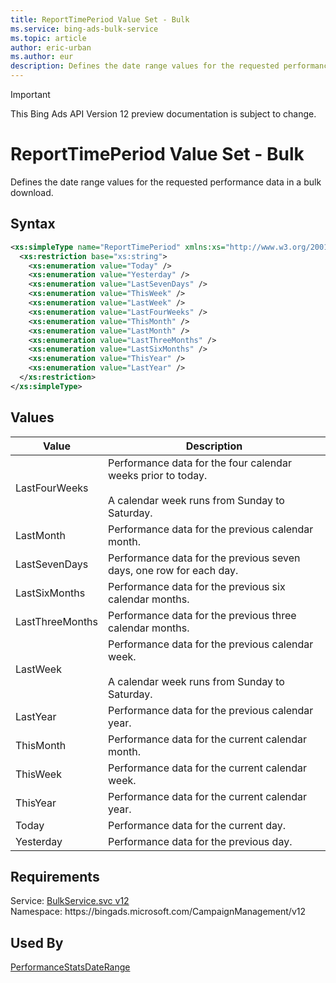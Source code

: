 ```yaml
---
title: ReportTimePeriod Value Set - Bulk
ms.service: bing-ads-bulk-service
ms.topic: article
author: eric-urban
ms.author: eur
description: Defines the date range values for the requested performance data in a bulk download.
---
```

> [!IMPORTANT]
> This Bing Ads API Version 12 preview documentation is subject to change.

# ReportTimePeriod Value Set - Bulk
Defines the date range values for the requested performance data in a bulk download.

## Syntax
```xml
<xs:simpleType name="ReportTimePeriod" xmlns:xs="http://www.w3.org/2001/XMLSchema">
  <xs:restriction base="xs:string">
    <xs:enumeration value="Today" />
    <xs:enumeration value="Yesterday" />
    <xs:enumeration value="LastSevenDays" />
    <xs:enumeration value="ThisWeek" />
    <xs:enumeration value="LastWeek" />
    <xs:enumeration value="LastFourWeeks" />
    <xs:enumeration value="ThisMonth" />
    <xs:enumeration value="LastMonth" />
    <xs:enumeration value="LastThreeMonths" />
    <xs:enumeration value="LastSixMonths" />
    <xs:enumeration value="ThisYear" />
    <xs:enumeration value="LastYear" />
  </xs:restriction>
</xs:simpleType>
```

## <a name="values"></a>Values

|Value|Description|
|-----------|---------------|
|<a name="lastfourweeks"></a>LastFourWeeks|Performance data for the four calendar weeks prior to today.<br /><br /> A calendar week runs from Sunday to Saturday.|
|<a name="lastmonth"></a>LastMonth|Performance data for the previous calendar month.|
|<a name="lastsevendays"></a>LastSevenDays|Performance data for the previous seven days, one row for each day.|
|<a name="lastsixmonths"></a>LastSixMonths|Performance data for the previous six calendar months.|
|<a name="lastthreemonths"></a>LastThreeMonths|Performance data for the previous three calendar months.|
|<a name="lastweek"></a>LastWeek|Performance data for the previous calendar week.<br /><br /> A calendar week runs from Sunday to Saturday.|
|<a name="lastyear"></a>LastYear|Performance data for the previous calendar year.|
|<a name="thismonth"></a>ThisMonth|Performance data for the current calendar month.|
|<a name="thisweek"></a>ThisWeek|Performance data for the current calendar week.|
|<a name="thisyear"></a>ThisYear|Performance data for the current calendar year.|
|<a name="today"></a>Today|Performance data for the current day.|
|<a name="yesterday"></a>Yesterday|Performance data for the previous day.|

## Requirements
Service: [BulkService.svc v12](https://bulk.api.bingads.microsoft.com/Api/Advertiser/CampaignManagement/v11/BulkService.svc)  
Namespace: https\://bingads.microsoft.com/CampaignManagement/v12  

## Used By
[PerformanceStatsDateRange](performancestatsdaterange.md)  
